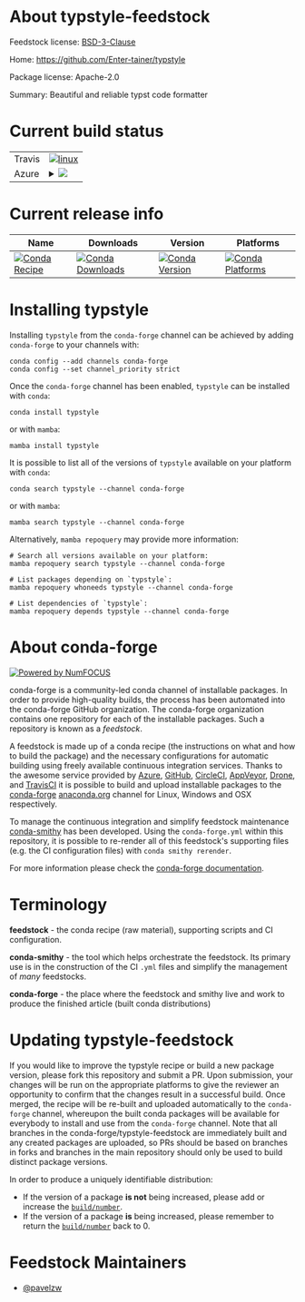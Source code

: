 About typstyle-feedstock
========================

Feedstock license: [BSD-3-Clause](https://github.com/conda-forge/typstyle-feedstock/blob/main/LICENSE.txt)

Home: https://github.com/Enter-tainer/typstyle

Package license: Apache-2.0

Summary: Beautiful and reliable typst code formatter

Current build status
====================


<table><tr>
    <td>Travis</td>
    <td>
      <a href="https://app.travis-ci.com/conda-forge/typstyle-feedstock">
        <img alt="linux" src="https://img.shields.io/travis/com/conda-forge/typstyle-feedstock/main.svg?label=Linux">
      </a>
    </td>
  </tr>
    
  <tr>
    <td>Azure</td>
    <td>
      <details>
        <summary>
          <a href="https://dev.azure.com/conda-forge/feedstock-builds/_build/latest?definitionId=22565&branchName=main">
            <img src="https://dev.azure.com/conda-forge/feedstock-builds/_apis/build/status/typstyle-feedstock?branchName=main">
          </a>
        </summary>
        <table>
          <thead><tr><th>Variant</th><th>Status</th></tr></thead>
          <tbody><tr>
              <td>linux_64</td>
              <td>
                <a href="https://dev.azure.com/conda-forge/feedstock-builds/_build/latest?definitionId=22565&branchName=main">
                  <img src="https://dev.azure.com/conda-forge/feedstock-builds/_apis/build/status/typstyle-feedstock?branchName=main&jobName=linux&configuration=linux%20linux_64_" alt="variant">
                </a>
              </td>
            </tr><tr>
              <td>linux_aarch64</td>
              <td>
                <a href="https://dev.azure.com/conda-forge/feedstock-builds/_build/latest?definitionId=22565&branchName=main">
                  <img src="https://dev.azure.com/conda-forge/feedstock-builds/_apis/build/status/typstyle-feedstock?branchName=main&jobName=linux&configuration=linux%20linux_aarch64_" alt="variant">
                </a>
              </td>
            </tr><tr>
              <td>linux_ppc64le</td>
              <td>
                <a href="https://dev.azure.com/conda-forge/feedstock-builds/_build/latest?definitionId=22565&branchName=main">
                  <img src="https://dev.azure.com/conda-forge/feedstock-builds/_apis/build/status/typstyle-feedstock?branchName=main&jobName=linux&configuration=linux%20linux_ppc64le_" alt="variant">
                </a>
              </td>
            </tr><tr>
              <td>osx_64</td>
              <td>
                <a href="https://dev.azure.com/conda-forge/feedstock-builds/_build/latest?definitionId=22565&branchName=main">
                  <img src="https://dev.azure.com/conda-forge/feedstock-builds/_apis/build/status/typstyle-feedstock?branchName=main&jobName=osx&configuration=osx%20osx_64_" alt="variant">
                </a>
              </td>
            </tr><tr>
              <td>osx_arm64</td>
              <td>
                <a href="https://dev.azure.com/conda-forge/feedstock-builds/_build/latest?definitionId=22565&branchName=main">
                  <img src="https://dev.azure.com/conda-forge/feedstock-builds/_apis/build/status/typstyle-feedstock?branchName=main&jobName=osx&configuration=osx%20osx_arm64_" alt="variant">
                </a>
              </td>
            </tr><tr>
              <td>win_64</td>
              <td>
                <a href="https://dev.azure.com/conda-forge/feedstock-builds/_build/latest?definitionId=22565&branchName=main">
                  <img src="https://dev.azure.com/conda-forge/feedstock-builds/_apis/build/status/typstyle-feedstock?branchName=main&jobName=win&configuration=win%20win_64_" alt="variant">
                </a>
              </td>
            </tr>
          </tbody>
        </table>
      </details>
    </td>
  </tr>
</table>

Current release info
====================

| Name | Downloads | Version | Platforms |
| --- | --- | --- | --- |
| [![Conda Recipe](https://img.shields.io/badge/recipe-typstyle-green.svg)](https://anaconda.org/conda-forge/typstyle) | [![Conda Downloads](https://img.shields.io/conda/dn/conda-forge/typstyle.svg)](https://anaconda.org/conda-forge/typstyle) | [![Conda Version](https://img.shields.io/conda/vn/conda-forge/typstyle.svg)](https://anaconda.org/conda-forge/typstyle) | [![Conda Platforms](https://img.shields.io/conda/pn/conda-forge/typstyle.svg)](https://anaconda.org/conda-forge/typstyle) |

Installing typstyle
===================

Installing `typstyle` from the `conda-forge` channel can be achieved by adding `conda-forge` to your channels with:

```
conda config --add channels conda-forge
conda config --set channel_priority strict
```

Once the `conda-forge` channel has been enabled, `typstyle` can be installed with `conda`:

```
conda install typstyle
```

or with `mamba`:

```
mamba install typstyle
```

It is possible to list all of the versions of `typstyle` available on your platform with `conda`:

```
conda search typstyle --channel conda-forge
```

or with `mamba`:

```
mamba search typstyle --channel conda-forge
```

Alternatively, `mamba repoquery` may provide more information:

```
# Search all versions available on your platform:
mamba repoquery search typstyle --channel conda-forge

# List packages depending on `typstyle`:
mamba repoquery whoneeds typstyle --channel conda-forge

# List dependencies of `typstyle`:
mamba repoquery depends typstyle --channel conda-forge
```


About conda-forge
=================

[![Powered by
NumFOCUS](https://img.shields.io/badge/powered%20by-NumFOCUS-orange.svg?style=flat&colorA=E1523D&colorB=007D8A)](https://numfocus.org)

conda-forge is a community-led conda channel of installable packages.
In order to provide high-quality builds, the process has been automated into the
conda-forge GitHub organization. The conda-forge organization contains one repository
for each of the installable packages. Such a repository is known as a *feedstock*.

A feedstock is made up of a conda recipe (the instructions on what and how to build
the package) and the necessary configurations for automatic building using freely
available continuous integration services. Thanks to the awesome service provided by
[Azure](https://azure.microsoft.com/en-us/services/devops/), [GitHub](https://github.com/),
[CircleCI](https://circleci.com/), [AppVeyor](https://www.appveyor.com/),
[Drone](https://cloud.drone.io/welcome), and [TravisCI](https://travis-ci.com/)
it is possible to build and upload installable packages to the
[conda-forge](https://anaconda.org/conda-forge) [anaconda.org](https://anaconda.org/)
channel for Linux, Windows and OSX respectively.

To manage the continuous integration and simplify feedstock maintenance
[conda-smithy](https://github.com/conda-forge/conda-smithy) has been developed.
Using the ``conda-forge.yml`` within this repository, it is possible to re-render all of
this feedstock's supporting files (e.g. the CI configuration files) with ``conda smithy rerender``.

For more information please check the [conda-forge documentation](https://conda-forge.org/docs/).

Terminology
===========

**feedstock** - the conda recipe (raw material), supporting scripts and CI configuration.

**conda-smithy** - the tool which helps orchestrate the feedstock.
                   Its primary use is in the construction of the CI ``.yml`` files
                   and simplify the management of *many* feedstocks.

**conda-forge** - the place where the feedstock and smithy live and work to
                  produce the finished article (built conda distributions)


Updating typstyle-feedstock
===========================

If you would like to improve the typstyle recipe or build a new
package version, please fork this repository and submit a PR. Upon submission,
your changes will be run on the appropriate platforms to give the reviewer an
opportunity to confirm that the changes result in a successful build. Once
merged, the recipe will be re-built and uploaded automatically to the
`conda-forge` channel, whereupon the built conda packages will be available for
everybody to install and use from the `conda-forge` channel.
Note that all branches in the conda-forge/typstyle-feedstock are
immediately built and any created packages are uploaded, so PRs should be based
on branches in forks and branches in the main repository should only be used to
build distinct package versions.

In order to produce a uniquely identifiable distribution:
 * If the version of a package **is not** being increased, please add or increase
   the [``build/number``](https://docs.conda.io/projects/conda-build/en/latest/resources/define-metadata.html#build-number-and-string).
 * If the version of a package **is** being increased, please remember to return
   the [``build/number``](https://docs.conda.io/projects/conda-build/en/latest/resources/define-metadata.html#build-number-and-string)
   back to 0.

Feedstock Maintainers
=====================

* [@pavelzw](https://github.com/pavelzw/)

